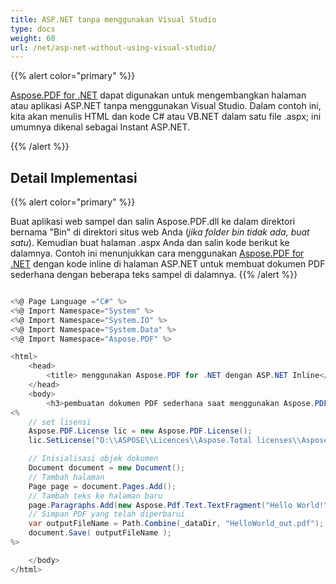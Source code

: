 ```yaml
---
title: ASP.NET tanpa menggunakan Visual Studio
type: docs
weight: 60
url: /net/asp-net-without-using-visual-studio/
---
```


{{% alert color="primary" %}}

[Aspose.PDF for .NET](/pdf/net/) dapat digunakan untuk mengembangkan halaman atau aplikasi ASP.NET tanpa menggunakan Visual Studio. Dalam contoh ini, kita akan menulis HTML dan kode C# atau VB.NET dalam satu file .aspx; ini umumnya dikenal sebagai Instant ASP.NET.

{{% /alert %}}

## Detail Implementasi

{{% alert color="primary" %}}

Buat aplikasi web sampel dan salin Aspose.PDF.dll ke dalam direktori bernama "Bin" di direktori situs web Anda (*jika folder bin tidak ada, buat satu*). Kemudian buat halaman .aspx Anda dan salin kode berikut ke dalamnya.
Contoh ini menunjukkan cara menggunakan [Aspose.PDF for .NET](/pdf/net/) dengan kode inline di halaman ASP.NET untuk membuat dokumen PDF sederhana dengan beberapa teks sampel di dalamnya.
{{% /alert %}}

```cs

<%@ Page Language ="C#" %>
<%@ Import Namespace="System" %>
<%@ Import Namespace="System.IO" %>
<%@ Import Namespace="System.Data" %>
<%@ Import Namespace="Aspose.PDF" %>

<html>
    <head>
        <title> menggunakan Aspose.PDF for .NET dengan ASP.NET Inline</title>
    </head>
    <body>
        <h3>pembuatan dokumen PDF sederhana saat menggunakan Aspose.PDF for .NET dengan ASP.NET Inline</h3>
<%
    // set lisensi
    Aspose.PDF.License lic = new Aspose.PDF.License();
    lic.SetLicense("D:\\ASPOSE\\Licences\\Aspose.Total licenses\\Aspose.Total.lic");

    // Inisialisasi objek dokumen
    Document document = new Document();
    // Tambah halaman
    Page page = document.Pages.Add();
    // Tambah teks ke halaman baru
    page.Paragraphs.Add(new Aspose.Pdf.Text.TextFragment("Hello World!"));
    // Simpan PDF yang telah diperbarui
    var outputFileName = Path.Combine(_dataDir, "HelloWorld_out.pdf");
    document.Save( outputFileName );
%>

    </body>
</html>
```

